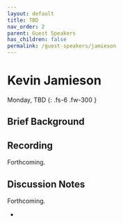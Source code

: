 ```yaml
---
layout: default
title: TBD
nav_order: 2
parent: Guest Speakers
has_children: false
permalink: /guest-speakers/jamieson
---
```


# Kevin Jamieson

Monday, TBD
{: .fs-6 .fw-300 }


## Brief Background


## Recording
Forthcoming.

## Discussion Notes
Forthcoming.








- 



